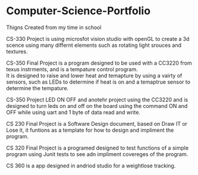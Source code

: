 # Computer-Science-Portfolio
Thigns Created from my time in school

CS-330 Project is using microsfot vision studio with openGL to create a 3d scence using many differnt elements such as rotating light srouces and textures.

CS-350 Final Project is a program designed to be used with a CC3220 from texus instrments, and is a tempature control program.  
It is designed to raise and lower heat and temapture by using a vairty of sensors, such as LEDs to determine if heat is on and a temaptrue sensor to determine the tempature.

CS-350 Project LED ON OFF and anotehr project using the CC3220 and is designed to turn leds on and off on the board using the command ON and OFF while using uart and 1 byte of data read and write.

CS 230 Final Project is a Software Design document, based on Draw IT or Lose it, it funtions as a template for how to design and impliment the program.

CS 320 Final Project is a programed designed to test functions of a simple program using Junit tests to see adn impliment covereges of the program.

CS 360 is a app designed in andriod studio for a weightlose tracking.
